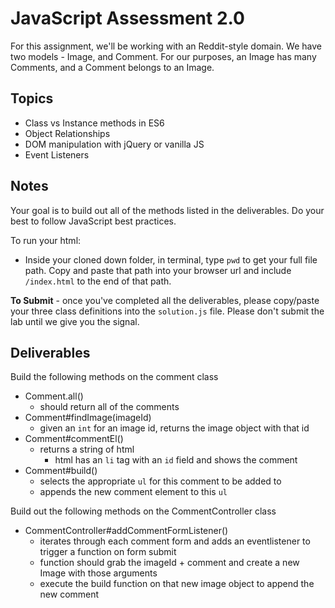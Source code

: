 # JavaScript Assessment 2.0

For this assignment, we'll be working with an Reddit-style domain. We have two models - Image, and Comment.
For our purposes, an Image has many Comments, and a Comment belongs to an Image.

## Topics

+ Class vs Instance methods in ES6
+ Object Relationships
+ DOM manipulation with jQuery or vanilla JS
+ Event Listeners

## Notes

Your goal is to build out all of the methods listed in the deliverables. Do your best to follow JavaScript best practices.

To run your html:

- Inside your cloned down folder, in terminal, type `pwd` to get your full file path. Copy and paste that path into your browser url and include `/index.html` to the end of that path.

**To Submit** - once you've completed all the deliverables, please copy/paste your three class definitions into the `solution.js`  file. Please don't submit the lab until we give you the signal. 

## Deliverables

Build the following methods on the comment class

+ Comment.all()
  + should return all of the comments
+ Comment#findImage(imageId)
  + given an `int` for an image id, returns the image object with that id
+ Comment#commentEl()
  + returns a string of html
    + html has an `li` tag with an `id` field and shows the comment
+ Comment#build()
  + selects the appropriate `ul` for this comment to be added to
  + appends the new comment element to this `ul`

Build out the following methods on the CommentController class

+ CommentController#addCommentFormListener()
  + iterates through each comment form and adds an eventlistener to trigger a function on form submit
  + function should grab the imageId + comment and create a new Image with those arguments
  + execute the build function on that new image object to append the new comment
